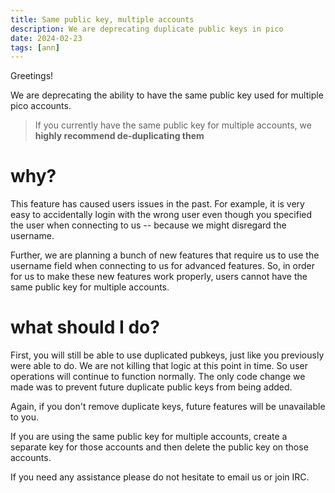 ```yaml
---
title: Same public key, multiple accounts
description: We are deprecating duplicate public keys in pico
date: 2024-02-23
tags: [ann]
---
```


Greetings!

We are deprecating the ability to have the same public key used for multiple
pico accounts.

> If you currently have the same public key for multiple accounts, we **highly
> recommend de-duplicating them**

# why?

This feature has caused users issues in the past. For example, it is very easy
to accidentally login with the wrong user even though you specified the user
when connecting to us -- because we might disregard the username.

Further, we are planning a bunch of new features that require us to use the
username field when connecting to us for advanced features. So, in order for us
to make these new features work properly, users cannot have the same public key
for multiple accounts.

# what should I do?

First, you will still be able to use duplicated pubkeys, just like you
previously were able to do. We are not killing that logic at this point in time.
So user operations will continue to function normally. The only code change we
made was to prevent future duplicate public keys from being added.

Again, if you don't remove duplicate keys, future features will be unavailable
to you.

If you are using the same public key for multiple accounts, create a separate
key for those accounts and then delete the public key on those accounts.

If you need any assistance please do not hesitate to email us or join IRC.
